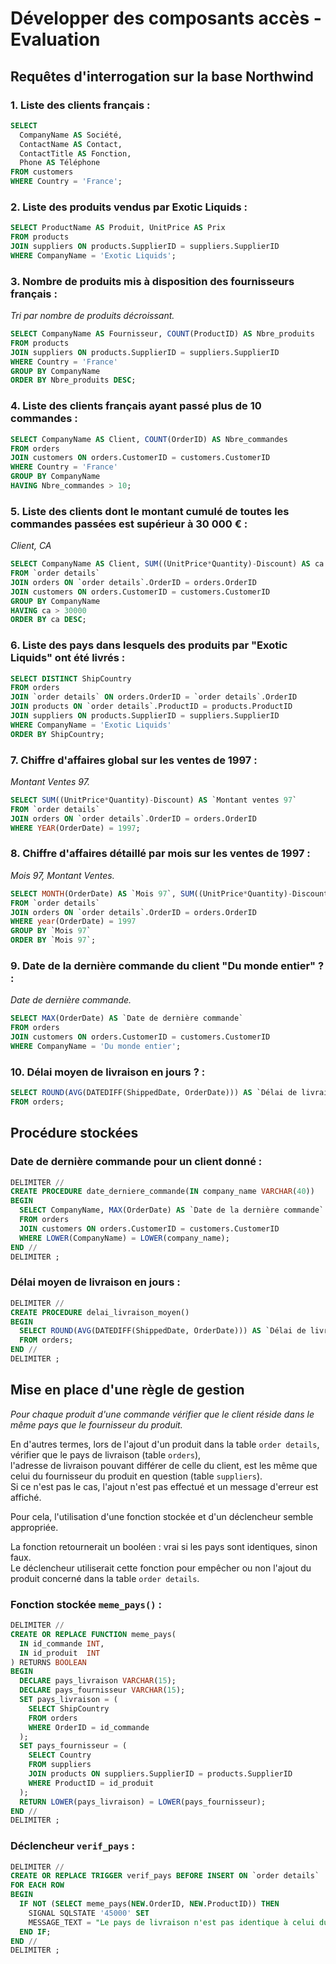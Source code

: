 # Développer des composants accès - Evaluation

## Requêtes d'interrogation sur la base Northwind

### 1. Liste des clients français :

```sql
SELECT 
  CompanyName AS Société,
  ContactName AS Contact,
  ContactTitle AS Fonction,
  Phone AS Téléphone
FROM customers
WHERE Country = 'France';
```

### 2. Liste des produits vendus par Exotic Liquids :

```sql
SELECT ProductName AS Produit, UnitPrice AS Prix
FROM products
JOIN suppliers ON products.SupplierID = suppliers.SupplierID
WHERE CompanyName = 'Exotic Liquids';
```

### 3. Nombre de produits mis à disposition des fournisseurs français :

*Tri par nombre de produits décroissant.*

```sql
SELECT CompanyName AS Fournisseur, COUNT(ProductID) AS Nbre_produits
FROM products
JOIN suppliers ON products.SupplierID = suppliers.SupplierID
WHERE Country = 'France'
GROUP BY CompanyName
ORDER BY Nbre_produits DESC;
```

### 4. Liste des clients français ayant passé plus de 10 commandes :

```sql
SELECT CompanyName AS Client, COUNT(OrderID) AS Nbre_commandes
FROM orders
JOIN customers ON orders.CustomerID = customers.CustomerID
WHERE Country = 'France'
GROUP BY CompanyName
HAVING Nbre_commandes > 10;
```

### 5. Liste des clients dont le montant cumulé de toutes les commandes passées est supérieur à 30 000 € :

*Client, CA*

```sql
SELECT CompanyName AS Client, SUM((UnitPrice*Quantity)-Discount) AS ca
FROM `order details`
JOIN orders ON `order details`.OrderID = orders.OrderID
JOIN customers ON orders.CustomerID = customers.CustomerID
GROUP BY CompanyName
HAVING ca > 30000
ORDER BY ca DESC;
```

### 6. Liste des pays dans lesquels des produits par "Exotic Liquids" ont été livrés :

```sql
SELECT DISTINCT ShipCountry
FROM orders
JOIN `order details` ON orders.OrderID = `order details`.OrderID
JOIN products ON `order details`.ProductID = products.ProductID
JOIN suppliers ON products.SupplierID = suppliers.SupplierID
WHERE CompanyName = 'Exotic Liquids'
ORDER BY ShipCountry;
```

### 7. Chiffre d'affaires global sur les ventes de 1997 :

*Montant Ventes 97.*

```sql
SELECT SUM((UnitPrice*Quantity)-Discount) AS `Montant ventes 97`
FROM `order details`
JOIN orders ON `order details`.OrderID = orders.OrderID
WHERE YEAR(OrderDate) = 1997;
```

### 8. Chiffre d'affaires détaillé par mois sur les ventes de 1997 :

*Mois 97, Montant Ventes.*

```sql
SELECT MONTH(OrderDate) AS `Mois 97`, SUM((UnitPrice*Quantity)-Discount) AS `Montant Ventes`
FROM `order details`
JOIN orders ON `order details`.OrderID = orders.OrderID
WHERE year(OrderDate) = 1997
GROUP BY `Mois 97`
ORDER BY `Mois 97`;
```

### 9. Date de la dernière commande du client "Du monde entier" ? :

*Date de dernière commande.*

```sql
SELECT MAX(OrderDate) AS `Date de dernière commande`
FROM orders
JOIN customers ON orders.CustomerID = customers.CustomerID
WHERE CompanyName = 'Du monde entier';
```

### 10. Délai moyen de livraison en jours ? :

```sql
SELECT ROUND(AVG(DATEDIFF(ShippedDate, OrderDate))) AS `Délai de livraison en jours`
FROM orders;
```

## Procédure stockées

### Date de dernière commande pour un client donné :

```sql
DELIMITER //
CREATE PROCEDURE date_derniere_commande(IN company_name VARCHAR(40))
BEGIN
  SELECT CompanyName, MAX(OrderDate) AS `Date de la dernière commande`
  FROM orders
  JOIN customers ON orders.CustomerID = customers.CustomerID
  WHERE LOWER(CompanyName) = LOWER(company_name);
END //
DELIMITER ;
```

### Délai moyen de livraison en jours :

```sql
DELIMITER //
CREATE PROCEDURE delai_livraison_moyen()
BEGIN
  SELECT ROUND(AVG(DATEDIFF(ShippedDate, OrderDate))) AS `Délai de livraison moyen (jours)`
  FROM orders;
END //
DELIMITER ;
```

## Mise en place d'une règle de gestion

*Pour chaque produit d'une commande vérifier que le client réside dans le même pays que le fournisseur du produit.*

En d'autres termes, lors de l'ajout d'un produit dans la table `order details`, vérifier que le pays de livraison (table `orders`),  
l'adresse de livraison pouvant différer de celle du client, est les même que celui du fournisseur du produit en question (table `suppliers`).  
Si ce n'est pas le cas, l'ajout n'est pas effectué et un message d'erreur est affiché.

Pour cela, l'utilisation d'une fonction stockée et d'un déclencheur semble appropriée.

La fonction retournerait un booléen : vrai si les pays sont identiques, sinon faux.  
Le déclencheur utiliserait cette fonction pour empêcher ou non l'ajout du produit concerné dans la table `order details`.

### Fonction stockée `meme_pays()` :

```sql
DELIMITER //
CREATE OR REPLACE FUNCTION meme_pays(
  IN id_commande INT, 
  IN id_produit  INT
) RETURNS BOOLEAN
BEGIN
  DECLARE pays_livraison VARCHAR(15);
  DECLARE pays_fournisseur VARCHAR(15);
  SET pays_livraison = (
    SELECT ShipCountry
    FROM orders
    WHERE OrderID = id_commande
  );
  SET pays_fournisseur = (
    SELECT Country
    FROM suppliers
    JOIN products ON suppliers.SupplierID = products.SupplierID
    WHERE ProductID = id_produit
  );
  RETURN LOWER(pays_livraison) = LOWER(pays_fournisseur);
END //
DELIMITER ;
```

### Déclencheur `verif_pays` :

```sql
DELIMITER //
CREATE OR REPLACE TRIGGER verif_pays BEFORE INSERT ON `order details`
FOR EACH ROW
BEGIN
  IF NOT (SELECT meme_pays(NEW.OrderID, NEW.ProductID)) THEN
    SIGNAL SQLSTATE '45000' SET
    MESSAGE_TEXT = "Le pays de livraison n'est pas identique à celui du fournisseur !";
  END IF;
END //
DELIMITER ;
```
